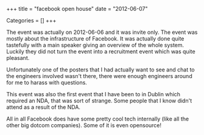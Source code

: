 +++
title = "facebook open house"
date = "2012-06-07"


Categories = []
+++

The event was actually on 2012-06-06 and it was invite only. The event
was mostly about the infrastructure of Facebook. It was actually done
quite tastefully with a main speaker giving an overview of the whole
system. Luckily they did not turn the event into a recruitment event
which was quite pleasant.

Unfortunately one of the posters that I had actually want to see and
chat to the engineers involved wasn't there, there were enough
engineers around for me to harass with questions.

This event was also the first event that I have been to in Dublin
which required an NDA, that was sort of strange. Some people that I
know didn't attend as a result of the NDA.

All in all Facebook does have some pretty cool tech internally (like
all the other big dotcom companies). Some of it is even opensource!
